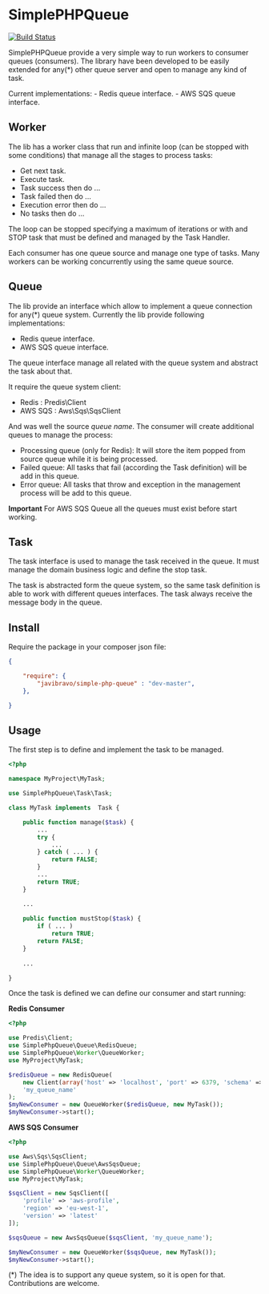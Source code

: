 SimplePHPQueue
==============

[![Build Status](https://travis-ci.org/javibravo/simple-php-queue.svg?branch=master)](https://travis-ci.org/javibravo/simple-php-queue)

SimplePHPQueue provide a very simple way to run workers to consumer queues (consumers).
The library have been developed to be easily extended for any(*) other queue server and
open to manage any kind of task.

Current implementations:
    - Redis queue interface.
    - AWS SQS queue interface. 

Worker
------

The lib has a worker class that run and infinite loop (can be stopped with some
conditions) that manage all the stages to process tasks:

   - Get next task.
   - Execute task.
   - Task success then do ...
   - Task failed then do ...
   - Execution error then do ...
   - No tasks then do ...

The loop can be stopped specifying a maximum of iterations or with and STOP task that must 
be defined and managed by the Task Handler.

Each consumer has one queue source and manage one type of tasks. Many workers
can be working concurrently using the same queue source.

Queue
-----

The lib provide an interface which allow to implement a queue connection for any(*) queue 
system. Currently the lib provide following implementations:

   - Redis queue interface.
   - AWS SQS queue interface. 

The queue interface manage all related with the queue system and abstract the task about that.

It require the queue system client:

   - Redis : Predis\Client
   - AWS SQS : Aws\Sqs\SqsClient

And was well the source *queue name*. The consumer will create additional queues to manage the process:

   - Processing queue (only for Redis): It will store the item popped from source queue while it is being processed.
   - Failed queue: All tasks that fail (according the Task definition) will be add in this queue.
   - Error queue: All tasks that throw and exception in the management process will be add to this queue.

**Important**
For AWS SQS Queue all the queues must exist before start working.

Task
----

The task interface is used to manage the task received in the queue. It must manage the domain
business logic and define the stop task.

The task is abstracted form the queue system, so the same task definition is able to work with 
different queues interfaces. The task always receive the message body in the queue.

Install
-------

Require the package in your composer json file:

```json
{

    "require": {
        "javibravo/simple-php-queue" : "dev-master",
    },

}
```

Usage
-----

The first step is to define and implement the task to be managed.

```php
<?php

namespace MyProject\MyTask;

use SimplePhpQueue\Task\Task;

class MyTask implements  Task {

    public function manage($task) {
        ...
        try {
            ...
        } catch ( ... ) {
            return FALSE;
        }
        ...
        return TRUE;
    }

    ...
    
    public function mustStop($task) {
        if ( ... )
            return TRUE;
        return FALSE;
    }
    
    ...

}
```

Once the task is defined we can define our consumer and start running:

**Redis Consumer**

```php
<?php

use Predis\Client;
use SimplePhpQueue\Queue\RedisQueue;
use SimplePhpQueue\Worker\QueueWorker;
use MyProject\MyTask;

$redisQueue = new RedisQueue(
    new Client(array('host' => 'localhost', 'port' => 6379, 'schema' => 'tcp')),
    'my_queue_name'
);
$myNewConsumer = new QueueWorker($redisQueue, new MyTask());
$myNewConsumer->start();
```

**AWS SQS Consumer**

```php
<?php

use Aws\Sqs\SqsClient;
use SimplePhpQueue\Queue\AwsSqsQueue;
use SimplePhpQueue\Worker\QueueWorker;
use MyProject\MyTask;

$sqsClient = new SqsClient([
    'profile' => 'aws-profile',
    'region' => 'eu-west-1',
    'version' => 'latest'
]);

$sqsQueue = new AwsSqsQueue($sqsClient, 'my_queue_name');

$myNewConsumer = new QueueWorker($sqsQueue, new MyTask());
$myNewConsumer->start();
```

(*) The idea is to support any queue system, so it is open for that. Contributions are welcome.